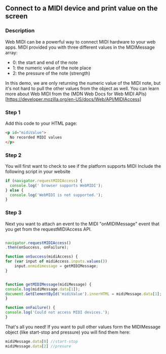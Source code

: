 <div id="headerDiv">

## Connect to a MIDI device and print value on the screen

</div>

<div id="contentContainer">
<div id="leftSide">
  
### Description
Web MIDI can be a powerful way to connect MIDI hardware to your web apps.  MIDI provided you with three different values in the MIDIMessage array:
 - 0: the start and end of the note
 - 1: the numeric value of the note place
 - 2: the pressure of the note (strength)

In this demo, we are only returning the numeric value of the MIDI note, but it's not hard to pull the other values from the object as well.  You can learn more about Web MIDI from the (MDN Web Docs for Web MIDI APIs)[https://developer.mozilla.org/en-US/docs/Web/API/MIDIAccess]

</div>

<div id="rightSide">

### Step 1

Add this code to your HTML page: 

<div class="codeBlockHeader">
  <copy-button codeurl="https://raw.githubusercontent.com/pwa-builder/pwabuilder-snippits/master/src/midi/midi.html">
  </copy-button>
</div>

<div class="codeBlock">
 
```html
<p id="midiValue">
  No recorded MIDI values
</p>
```

</div>

 
### Step 2

You will first want to check to see if the platform supports MIDI Include the following script in your website

<div class="codeBlockHeader">
  
   <copy-button codeurl="https://raw.githubusercontent.com/pwa-builder/pwabuilder-snippits/master/src/midi/midi.js">
  </copy-button>
  
</div>

<div class="codeBlock">
  
```javascript
if (navigator.requestMIDIAccess) {
  console.log(' browser supports WebMIDI');
} else {
  console.log('WebMIDI is not supported.');
}
```
</div>

### Step 3

Next you want to attach an event to the MIDI "onMIDIMessage" event that you get from the requestMIDIAccess API.

<div class="codeBlockHeader">
  
   <copy-button codeurl="https://raw.githubusercontent.com/pwa-builder/pwabuilder-snippits/master/src/midi2/midi2.js">
  </copy-button>
  
</div>

<div class="codeBlock">
  
```javascript

navigator.requestMIDIAccess()
.then(onSuccess, onFailure);

function onSuccess(midiAccess) {
for (var input of midiAccess.inputs.values())
    input.onmidimessage = getMIDIMessage;
}


function getMIDIMessage(midiMessage) {
console.log(midiMessage.data[1]);
document.GetElementById('midiValue').innerHTML = midiMessage.data[1];
}

function onFailure() {
console.log('Could not access MIDI devices.');
}
```
</div>

That's all you need!  If you want to pull other values form the MIDIMessage object (like start-stop and pressure) you will find them here:
```JavaScript
midiMessage.data[0] //start-stop
midiMessage.data[2] //presure
```
</div>
